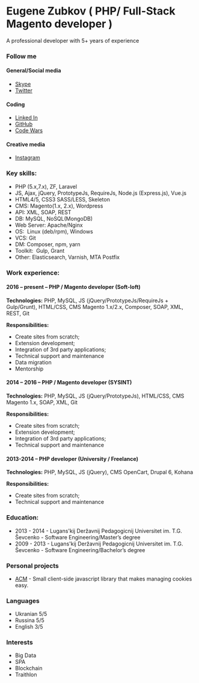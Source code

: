 # Eugene Zubkov ( PHP/ Full-Stack Magento developer )
A professional developer with 5+ years of experience

### Follow me

#### General/Social media
* [Skype](skype:<zubkoff91>?call)
* [Twitter](https://twitter.com/evgvzubkoff)

#### Coding
* [Linked In](https://linkedin.com/in/evgvzubkoff)
* [GitHub](https://github.com/evgv)
* [Code Wars](https://www.codewars.com/users/evgv)

#### Creative media
* [Instagram](https://www.instagram.com/evgvzubkoff/)



### Key skills:

* PHP (5.x,7.x), ZF, Laravel
* JS, Ajax, jQuery, PrototypeJs, RequireJs, Node.js (Express.js), Vue.js
* HTML4/5, CSS3 SASS/LESS, Skeleton
* CMS: Magento(1.x, 2.x), Wordpress
* API: XML, SOAP, REST
* DB: MySQL, NoSQL(MongoDB) 
* Web Server: Apache/Nginx
* OS:  Linux (deb/rpm), Windows
* VCS: Git
* DM:  Composer, npm, yarn
* Toolkit:  Gulp, Grant
* Other: Elasticsearch, Varnish, MTA Postfix


### Work experience: 

#### 2016 – present – PHP / Magento  developer  (Soft-loft) 

__Technologies:__ PHP, MySQL, JS (jQuery/PrototypeJs/RequireJs + Gulp/Grunt), HTML/CSS, CMS Magento 1.x/2.x, Composer,  SOAP, XML, REST, Git

__Responsibilities:__
* Create sites from scratch;
* Extension development;
* Integration of 3rd party applications;
* Technical support and maintenance
* Data migration
* Mentorship


#### 2014 – 2016 –  PHP / Magento  developer  (SYSINT) 

__Technologies:__ PHP, MySQL, JS (jQuery/PrototypeJs), HTML/CSS, CMS Magento 1.x,  SOAP, XML, Git

__Responsibilities:__
* Create sites from scratch;
* Extension development;
* Integration of 3rd party applications;
* Technical support and maintenance

#### 2013-2014 – PHP developer (University / Freelance)

__Technologies:__ PHP, MySQL, JS (jQuery), CMS OpenCart, Drupal 6, Kohana

__Responsibilities:__
* Create sites from scratch;
* Technical support and maintenance


### Education:

* 2013 - 2014 - Lugans'kij Deržavnij Pedagogicnij Universitet im. T.G. Ševcenko - Software Engineering/Master’s degree
* 2009 - 2013 - Lugans'kij Deržavnij Pedagogicnij Universitet im. T.G. Ševcenko - Software Engineering/Bachelor’s degree

### Personal projects

* [ACM](https://github.com/evgv/acm) - Small client-side javascript library that makes managing cookies easy.

### Languages

* Ukranian 5/5
* Russina 5/5
* English 3/5


### Interests

* Big Data 
* SPA 
* Blockchain
* Traithlon

